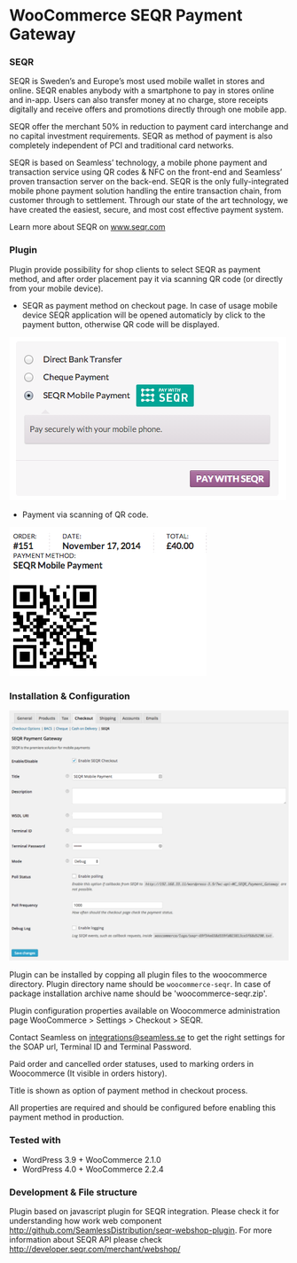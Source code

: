 WooCommerce SEQR Payment Gateway
===================

### SEQR ###
SEQR is Sweden’s and Europe’s most used mobile wallet in stores and online. SEQR enables anybody with a smartphone to pay in stores online and in-app. Users can also transfer money at no charge, store receipts digitally and receive offers and promotions directly through one mobile app.

SEQR offer the merchant 50% in reduction to payment card interchange and no capital investment requirements. SEQR as method of payment is also completely independent of PCI and traditional card networks.

SEQR is based on Seamless’ technology, a mobile phone payment and transaction service using QR codes & NFC on the front-end and Seamless’ proven transaction server on the back-end. SEQR is the only fully-integrated mobile phone payment solution handling the entire transaction chain, from customer through to settlement. Through our state of the art technology, we have created the easiest, secure, and most cost effective payment system.

Learn more about SEQR on www.seqr.com

### Plugin ###
Plugin provide possibility for shop clients to select SEQR as payment method, and after order placement pay it via scanning QR code (or directly from your mobile device).  

* SEQR as payment method on checkout page. In case of usage mobile device SEQR application will be opened automaticly by click to the payment button, otherwise QR code will be displayed.
 
![alt tag](/doc/WC-SEQR-Select.png)

* Payment via scanning of QR code.

![alt tag](/doc/WC-SEQR-QR.png)

### Installation & Configuration ###
![alt tag](/doc/WC-SEQR-Settings.png)

Plugin can be installed by copping all plugin files to the woocommerce directory. Plugin directory name should be `woocommerce-seqr`. In case of package installation archive name should be 'woocommerce-seqr.zip'.  

Plugin configuration properties available on Woocommerce administration page WooCommerce > Settings > Checkout > SEQR.

Contact Seamless on integrations@seamless.se to get the right settings for the SOAP url, Terminal ID and Terminal Password. 

Paid order and cancelled order statuses, used to marking orders in Woocommerce (It visible in orders history).

Title is shown as option of payment method in checkout process. 

All properties are required and should be configured before enabling this payment method in production.

### Tested with ###
* WordPress 3.9 + WooCommerce 2.1.0 
* WordPress 4.0 + WooCommerce 2.2.4

### Development & File structure ###

Plugin based on javascript plugin for SEQR integration. Please check it for understanding how work web component http://github.com/SeamlessDistribution/seqr-webshop-plugin. For more information about SEQR API please check http://developer.seqr.com/merchant/webshop/
